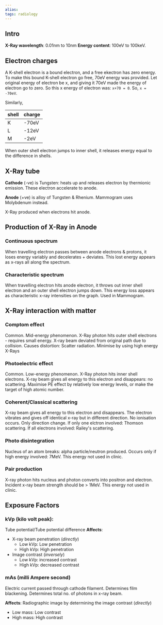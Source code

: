 ```yaml
---
alias: 
tags: radiology
---
```


## Intro
**X-Ray wavelength**: 0.01nm to 10nm
**Energy content**: 100eV to 100keV.

## Electron charges
A K-shell electron is a bound electron, and a free ekectron has zero energy. To make this bound K-shell electron go free, 70eV energy was provided. Let original energy of electron be x, and giving it 70eV made the energy of electron go to zero. So this x energy of electron was: `x+70 = 0`. So, `x = -70eV`.

Similarly,

| shell | charge |
| ----- | ------ |
| K     | -70eV  |
| L     | -12eV  |
| M     | -2eV   |

When outer shell electron jumps to inner shell, it releases energy equal to the difference in shells.

## X-Ray tube
**Cathode** (-ve) is Tungsten: heats up and releases electron by thermionic emission. These electron accelerate to anode.

**Anode** (+ve) is alloy of Tungsten & Rhenium.
Mammogram uses Molybdenum instead.

X-Ray produced when electrons hit anode. 

## Production of X-Ray in Anode
### Continuous spectrum
When travelling electron passes between anode electrons & protons, it loses energy variably and decelerates + deviates. This lost energy appears as x-rays all along the spectrum. 

### Characteristic spectrum
When travelling electron hits anode electron, it throws out inner shell electron and an outer shell electron jumps down. This energy loss appears as characteristic x-ray intensities on the graph. 
Used in Mammogram.

## X-Ray interaction with matter
### Comptom effect
Common. 
Mid-energy phenomenon.
X-Ray photon hits outer shell electrons - requires small energy.
X-ray beam deviated from original path due to collision.
Causes distortion: Scatter radiation.
Minimise by using high energy X-Rays

### Photoelectric effect
Common.
Low-energy phenomenon.
X-Ray photon hits inner shell electrons.
X-ray beam gives all energy to this electron and disappears: no scattering.
Maximise PE effect by relatively low energy levels, or make the target of high atomic number.

### Coherent/Classical scattering
X-ray beam gives all energy to this electron and disappears.
The electron vibrates and gives off identical x-ray but in different direction.
No ionisation occurs. Only direction change.
If only one elctron involved: Thomson scattering.
If all electrons involved: Railey's scattering.

### Photo disintegration
Nucleus of an atom breaks: alpha particle/neutron produced.
Occurs only if high energy involved: 7MeV.
This energy not used in clinic.

### Pair production
X-ray photon hits nucleus and photon converts into positron and electron. 
Incident x-ray beam strength should be > 1MeV. 
This energy not used in clinic.

## Exposure Factors
### kVp (kilo volt peak):
Tube potential/Tube potential difference
**Affects**:
-	X-ray beam penetration (*directly*)
	-	Low kVp: Low penetration
	-	High kVp: High penetration
-	Image contrast (*inversely*)
	-	Low kVp: increased contrast
	-	High kVp: decreased contrast

### mAs (milli Ampere second)
Electric current passed through cathode filament.
Determines film blackening.
Determines total no. of photons in x-ray beam.

**Affects**:
Radiographic image by determining the image contrast (*directly*)
-	Low mass: Low contrast
-	High mass: High contrast
